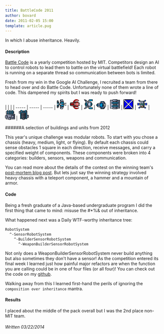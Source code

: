 ```yaml
---
title: BattleCode 2011
author: bovard
date: 2011-02-05 15:00
template: article.pug
---
```


In which I abuse inheritance. Heavily.

<span class="more"><span>

#### Description

[Battle Code](http://battlecode.org/) is a yearly competition hosted by MIT.
Competitors design an AI to control robots to lead them to battle on the virtual battlefield!
Each robot is running on a separate thread so communication between bots is limited.


Fresh from my win in the Google AI Challenge, I recruited a team from there to head over
and do Battle Code. Unfortunately none of them wrote a line of code.
This dampened my spirits but I was ready to push forward!

|  |  |
| ----- | ----- | -----
| ![Flying](flying2.png)  | ![Light](light1.png) | ![Medium](medium2.png) | ![Turret](turret2.png) | ![Armory](armory2.png) |  ![Building](building2.png) |  ![Dummy](dummy2.png) | ![Factory](factory2.png) | ![Recycler](recycler2.png)

######A selection of buildings and units from 2012

This year's unique challenge was modular robots. To start with you chose a chassis
(heavy, medium, light, or flying). By default each chassis could sense obstacles 1 square in
each direction, receive messages, and carry a specified weight of components.
These components were broken into 4 categories: builders, sensors, weapons and communication.

You can read more about the details of the contest on the winning team's [post-mortem blog post](http://blog.stevearc.com/2011/12/17/battlecode-postmortem.html).
But lets just say the winning strategy involved heavy chassis with a teleport component, a hammer and a mountain of armor.

#### Code

Being a fresh graduate of a Java-based undergraduate program I did the first
thing that came to mind: misuse the #*%& out of inheritance.

What happened next was a Daily WTF-worthy inheritance tree:

```
RobotSystem
  ^-SensorRobotSystem
    ^-BuilderSensorRobotSystem
      ^-WeaponBuilderSensorRobotSystem
```

Not only does a WeaponBuilderSensorRobotSystem never build anything but also sometimes they don't have a sensor!
As the competition entered its final week I learned just how painful major refactors
are when the function you are calling could be in one of four files (or all four)! You can check out the code on my [github](https://github.com/bovard/robo-rumble).

Walking away from this I learned first-hand the perils of ignoring the `composition over inheritance` mantra.

#### Results

I placed about the middle of the pack overall but I was the 2nd place non-MIT team.

###### Written 03/22/2014


